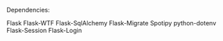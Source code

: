 Dependencies:

Flask
Flask-WTF
Flask-SqlAlchemy
Flask-Migrate
Spotipy
python-dotenv
Flask-Session
Flask-Login